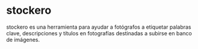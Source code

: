 # stockero
stockero es una herramienta para ayudar a fotógrafos a etiquetar palabras clave, descripciones y títulos en fotografías destinadas a subirse en banco de imágenes.
